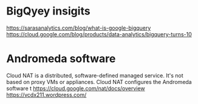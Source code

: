 # BigQyey insigits 

https://sarasanalytics.com/blog/what-is-google-bigquery
https://cloud.google.com/blog/products/data-analytics/bigquery-turns-10

# Andromeda software 
Cloud NAT is a distributed, software-defined managed service. It's not based on proxy VMs or appliances. Cloud NAT configures the Andromeda software t
https://cloud.google.com/nat/docs/overview
https://vcdx211.wordpress.com/
